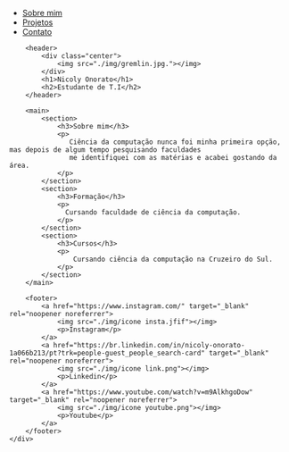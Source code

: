 <!DOCTYPE html>
<html lang="en">

<head>
    <meta charset="UTF-8">
    <meta http-equiv="X-UA-Compatible" content="IE=edge">
    <meta name="viewport" content="width=device-width, initial-scale=1.0">
    <title>Nicoly Onorato</title>
    <link rel="stylesheet" href="index.css/index.css">
</head>

<body>
    <div class="container">
        <nav>
            <ul>
                <li>
                    <a href="index.html">Sobre mim</a>
                </li>
                <li>
                    <a href="project.html">Projetos</a>
                </li>
                <li>
                    <a href="contact.html">Contato</a>
                </li>
            </ul>
        </nav>

        <header>
            <div class="center">
                <img src="./img/gremlin.jpg."></img>
            </div>
            <h1>Nicoly Onorato</h1>
            <h2>Estudante de T.I</h2>
        </header>

        <main>
            <section>
                <h3>Sobre mim</h3>
                <p>
                   Ciência da computação nunca foi minha primeira opção, mas depois de algum tempo pesquisando faculdades
                   me identifiquei com as matérias e acabei gostando da área.
                </p>
            </section>
            <section>
                <h3>Formação</h3>
                <p>
                  Cursando faculdade de ciência da computação.
                </p>
            </section>
            <section>
                <h3>Cursos</h3>
                <p>
                    Cursando ciência da computação na Cruzeiro do Sul.
                </p>
            </section>
        </main>

        <footer>
            <a href="https://www.instagram.com/" target="_blank" rel="noopener noreferrer">
                <img src="./img/icone insta.jfif"></img>
                <p>Instagram</p>
            </a>
            <a href="https://br.linkedin.com/in/nicoly-onorato-1a066b213/pt?trk=people-guest_people_search-card" target="_blank" rel="noopener noreferrer">
                <img src="./img/icone link.png"></img>
                <p>Linkedin</p>
            </a>
            <a href="https://www.youtube.com/watch?v=m9AlkhgoDow" target="_blank" rel="noopener noreferrer">
                <img src="./img/icone youtube.png"></img>
                <p>Youtube</p>
            </a>
        </footer>
    </div>

</body>

</html>
